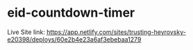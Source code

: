 # eid-countdown-timer

Live Site link: https://app.netlify.com/sites/trusting-heyrovsky-e20398/deploys/60e2b4e23a6af3ebebaa1279
